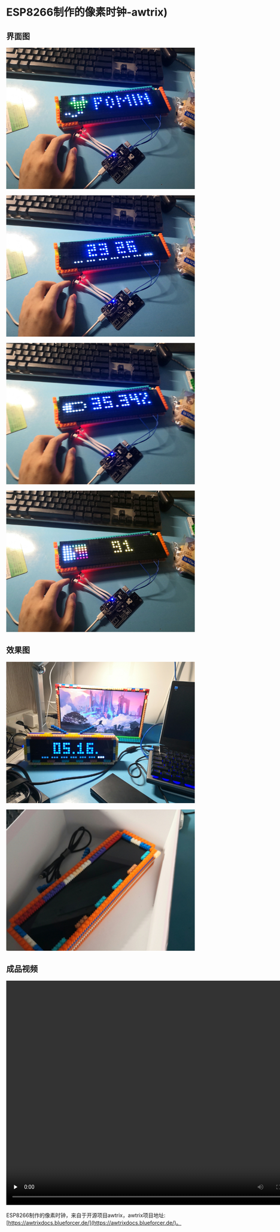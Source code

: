 # **ESP8266制作的像素时钟-awtrix)**
## 界面图

![---](.\\Picture\\界面-1.jpg)

![---](.\\Picture\\界面-2.jpg)

![---](.\\Picture\\界面-3.jpg)

![---](.\\Picture\\界面-4.jpg)

## 效果图
![---](.\\Picture\\成品.jpg)

![---](.\\Picture\\外壳.jpg)

## 成品视频

<video id="video" controls="" preload="none" height="600" width="800">
    <source id="mp4" src=".\\Picture\\成品视频.mp4" type="video/mp4">
</video>

ESP8266制作的像素时钟，来自于开源项目awtrix，awtrix项目地址: [https://awtrixdocs.blueforcer.de/](https://awtrixdocs.blueforcer.de/)。

